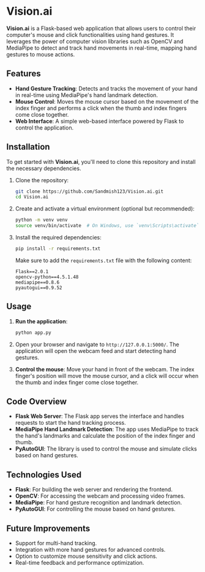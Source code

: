 
# Vision.ai

**Vision.ai** is a Flask-based web application that allows users to control their computer's mouse and click functionalities using hand gestures. It leverages the power of computer vision libraries such as OpenCV and MediaPipe to detect and track hand movements in real-time, mapping hand gestures to mouse actions.

## Features

- **Hand Gesture Tracking**: Detects and tracks the movement of your hand in real-time using MediaPipe's hand landmark detection.
- **Mouse Control**: Moves the mouse cursor based on the movement of the index finger and performs a click when the thumb and index fingers come close together.
- **Web Interface**: A simple web-based interface powered by Flask to control the application.

## Installation

To get started with **Vision.ai**, you'll need to clone this repository and install the necessary dependencies.

1. Clone the repository:
    ```bash
    git clone https://github.com/Sandmish123/Vision.ai.git
    cd Vision.ai
    ```

2. Create and activate a virtual environment (optional but recommended):
    ```bash
    python -m venv venv
    source venv/bin/activate  # On Windows, use `venv\Scripts\activate`
    ```

3. Install the required dependencies:
    ```bash
    pip install -r requirements.txt
    ```

   Make sure to add the `requirements.txt` file with the following content:
    ```
    Flask==2.0.1
    opencv-python==4.5.1.48
    mediapipe==0.8.6
    pyautogui==0.9.52
    ```

## Usage

1. **Run the application**:
    ```bash
    python app.py
    ```

2. Open your browser and navigate to `http://127.0.0.1:5000/`. The application will open the webcam feed and start detecting hand gestures.

3. **Control the mouse**: Move your hand in front of the webcam. The index finger's position will move the mouse cursor, and a click will occur when the thumb and index finger come close together.

## Code Overview

- **Flask Web Server**: The Flask app serves the interface and handles requests to start the hand tracking process.
- **MediaPipe Hand Landmark Detection**: The app uses MediaPipe to track the hand's landmarks and calculate the position of the index finger and thumb.
- **PyAutoGUI**: The library is used to control the mouse and simulate clicks based on hand gestures.

## Technologies Used

- **Flask**: For building the web server and rendering the frontend.
- **OpenCV**: For accessing the webcam and processing video frames.
- **MediaPipe**: For hand gesture recognition and landmark detection.
- **PyAutoGUI**: For controlling the mouse based on hand gestures.

## Future Improvements

- Support for multi-hand tracking.
- Integration with more hand gestures for advanced controls.
- Option to customize mouse sensitivity and click actions.
- Real-time feedback and performance optimization.

